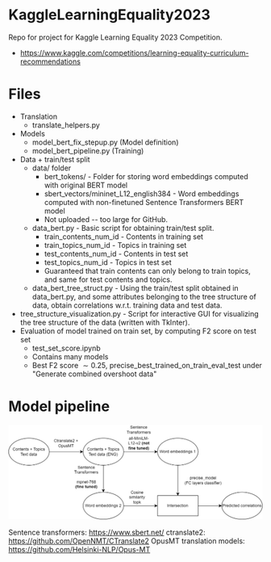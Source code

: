 # KaggleLearningEquality2023
Repo for project for Kaggle Learning Equality 2023 Competition.
 * https://www.kaggle.com/competitions/learning-equality-curriculum-recommendations

# Files
 * Translation
   * translate_helpers.py
 * Models
   * model_bert_fix_stepup.py (Model definition)
   * model_bert_pipeline.py (Training)
 * Data + train/test split
   * data/ folder
     * bert_tokens/ - Folder for storing word embeddings computed with original BERT model
     * sbert_vectors/mininet_L12_english384 - Word embeddings computed with non-finetuned Sentence Transformers BERT model
     * Not uploaded -- too large for GitHub.
   * data_bert.py - Basic script for obtaining train/test split. 
     * train_contents_num_id - Contents in training set
     * train_topics_num_id - Topics in training set
     * test_contents_num_id - Contents in test set
     * test_topics_num_id - Topics in test set
     * Guaranteed that train contents can only belong to train topics, and same for test contents and topics.
   * data_bert_tree_struct.py - Using the train/test split obtained in data_bert.py, and some attributes belonging to the tree structure of data, obtain correlations w.r.t. training data and test data.
 * tree_structure_visualization.py - Script for interactive GUI for visualizing the tree structure of the data (written with TkInter). 
 * Evaluation of model trained on train set, by computing F2 score on test set
   * test_set_score.ipynb
   * Contains many models
   * Best F2 score $\sim 0.25$, precise_best_trained_on_train_eval_test under "Generate combined overshoot data"


# Model pipeline

![alt text](model_diagram1.png "dragram")

Sentence transformers: https://www.sbert.net/
ctranslate2: https://github.com/OpenNMT/CTranslate2
OpusMT translation models: https://github.com/Helsinki-NLP/Opus-MT
